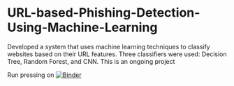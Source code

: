 # URL-based-Phishing-Detection-Using-Machine-Learning
Developed a system that uses machine learning techniques to classify websites based on their URL features. Three classifiers were used: Decision Tree, Random Forest, and CNN. This is an ongoing project

Run  pressing on 
[![Binder](https://mybinder.org/badge_logo.svg)](https://mybinder.org/v2/gh/nooot77/CNN/master)
